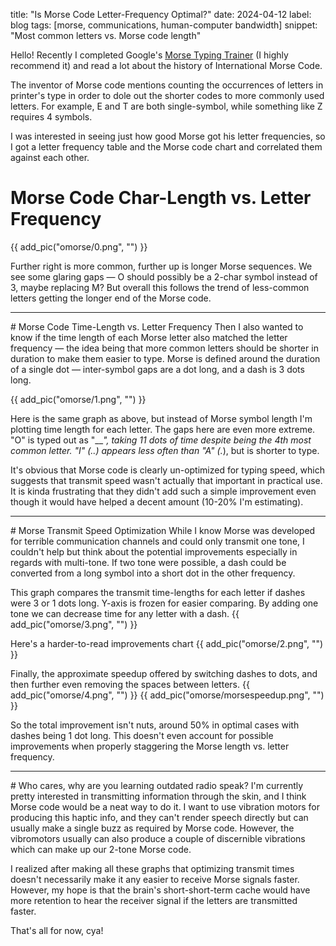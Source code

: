 title: "Is Morse Code Letter-Frequency Optimal?"
date: 2024-04-12
label: blog
tags: [morse, communications, human-computer bandwidth]
snippet: "Most common letters vs. Morse code length"

Hello! Recently I completed Google's [Morse Typing Trainer](https://morse.withgoogle.com/learn/) (I highly recommend it) and read a lot about the history of International Morse Code.

The inventor of Morse code mentions counting the occurrences of letters in printer's type in order to dole out the shorter codes to more commonly used letters. For example, E and T are both single-symbol, while something like Z requires 4 symbols.

I was interested in seeing just how good Morse got his letter frequencies, so I got a letter frequency table and the Morse code chart and correlated them against each other.

# Morse Code Char-Length vs. Letter Frequency

{{ add_pic("omorse/0.png", "") }}

Further right is more common, further up is longer Morse sequences. We see some glaring gaps — O should possibly be a 2-char symbol instead of 3, maybe replacing M? But overall this follows the trend of less-common letters getting the longer end of the Morse code. 

<hr>
# Morse Code Time-Length vs. Letter Frequency
Then I also wanted to know if the time length of each Morse letter also matched the letter frequency — the idea being that more common letters should be shorter in duration to make them easier to type. Morse is defined around the duration of a single dot — inter-symbol gaps are a dot long, and a dash is 3 dots long.

{{ add_pic("omorse/1.png", "") }}

Here is the same graph as above, but instead of Morse symbol length I'm plotting time length for each letter. The gaps here are even more extreme. "O" is typed out as "___", taking 11 dots of time despite being the 4th most common letter. "I" (..) appears less often than "A" (._), but is shorter to type. 

It's obvious that Morse code is clearly un-optimized for typing speed, which suggests that transmit speed wasn't actually that important in practical use. It is kinda frustrating that they didn't add such a simple improvement even though it would have helped a decent amount (10-20% I'm estimating).

<hr>
# Morse Transmit Speed Optimization
While I know Morse was developed for terrible communication channels and could only transmit one tone, I couldn't help but think about the potential improvements especially in regards with multi-tone. If two tone were possible, a dash could be converted from a long symbol into a short dot in the other frequency.

This graph compares the transmit time-lengths for each letter if dashes were 3 or 1 dots long. Y-axis is frozen for easier comparing. By adding one tone we can decrease time for any letter with a dash.
{{ add_pic("omorse/3.png", "") }}

Here's a harder-to-read improvements chart
{{ add_pic("omorse/2.png", "") }}


Finally, the approximate speedup offered by switching dashes to dots, and then further even removing the spaces between letters.
{{ add_pic("omorse/4.png", "") }}
{{ add_pic("omorse/morsespeedup.png", "") }}

So the total improvement isn't nuts, around 50% in optimal cases with dashes being 1 dot long. This doesn't even account for possible improvements when properly staggering the Morse length vs. letter frequency. 

<hr>
# Who cares, why are you learning outdated radio speak?
I'm currently pretty interested in transmitting information through the skin, and I think Morse code would be a neat way to do it. I want to use vibration motors for producing this haptic info, and they can't render speech directly but can usually make a single buzz as required by Morse code. However, the vibromotors usually can also produce a couple of discernible vibrations which can make up our 2-tone Morse code. 

I realized after making all these graphs that optimizing transmit times doesn't necessarily make it any easier to receive Morse signals faster. However, my hope is that the brain's short-short-term cache would have more retention to hear the receiver signal if the letters are transmitted faster.

That's all for now, cya!